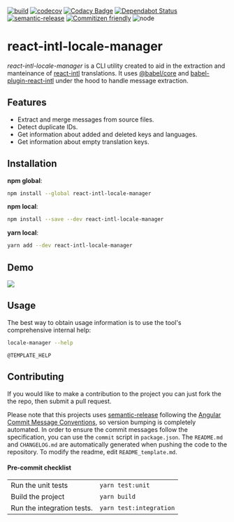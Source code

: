 [![build](https://github.com/murar8/react-intl-locale-manager/workflows/ci/badge.svg)](https://github.com/murar8/react-intl-locale-manager/actions?query=workflow%3Aci)
[![codecov](https://codecov.io/gh/murar8/react-intl-locale-manager/branch/master/graph/badge.svg)](https://codecov.io/gh/murar8/react-intl-locale-manager)
[![Codacy Badge](https://api.codacy.com/project/badge/Grade/93059009875b41c9925fc6f59a401fe6)](https://app.codacy.com/manual/lnzmrr/react-intl-locale-manager?utm_source=github.com&utm_medium=referral&utm_content=murar8/react-intl-locale-manager&utm_campaign=Badge_Grade_Dashboard)
[![Dependabot Status](https://api.dependabot.com/badges/status?host=github&repo=murar8/react-intl-locale-manager)](https://dependabot.com)
[![semantic-release](https://img.shields.io/badge/%20%20%F0%9F%93%A6%F0%9F%9A%80-semantic--release-e10079.svg)](https://github.com/semantic-release/semantic-release)
[![Commitizen friendly](https://img.shields.io/badge/commitizen-friendly-brightgreen.svg)](http://commitizen.github.io/cz-cli/)
![node](https://img.shields.io/node/v/react-intl-locale-manager)

# react-intl-locale-manager

_react-intl-locale-manager_ is a CLI utility created to aid in the extraction and manteinance of [react-intl](https://github/formatjs/react-intl) translations. It uses [@babel/core](https://babeljs.io/docs/en/babel-core) and [babel-plugin-react-intl](https://github.com/formatjs/formatjs/tree/master/packages/babel-plugin-react-intl) under the hood to handle message extraction.

## Features

- Extract and merge messages from source files.
- Detect duplicate IDs.
- Get information about added and deleted keys and languages.
- Get information about empty translation keys.

## Installation

**npm global**:

```bash
npm install --global react-intl-locale-manager
```

**npm local**:

```bash
npm install --save --dev react-intl-locale-manager
```

**yarn local**:

```bash
yarn add --dev react-intl-locale-manager
```

## Demo

<img src="https://raw.github.com/murar8/react-intl-locale-manager/master/demo.svg?sanitize=true">

## Usage

The best way to obtain usage information is to use the tool's comprehensive internal help:

```bash
locale-manager --help
```

```
@TEMPLATE_HELP
```

## Contributing

If you would like to make a contribution to the project you can just fork the the repo, then submit a pull request.

Please note that this projects uses [semantic-release](https://semantic-release.gitbook.io/semantic-release/) following the [Angular Commit Message Conventions](https://github.com/angular/angular.js/blob/master/DEVELOPERS.md#-git-commit-guidelines), so version bumping is completely automated. In order to ensure the commit messages follow the specification, you can use the `commit` script in `package.json`. The `README.md` and `CHANGELOG.md` are automatically generated when pushing the code to the repository. To modify the readme, edit `README_template.md`.

#### Pre-commit checklist

|                            |                         |
| -------------------------- | ----------------------- |
| Run the unit tests         | `yarn test:unit`        |
| Build the project          | `yarn build`            |
| Run the integration tests. | `yarn test:integration` |
